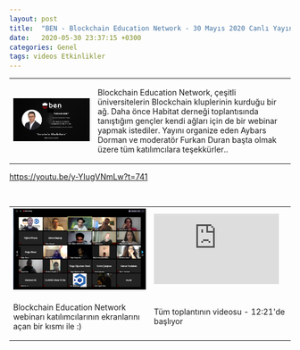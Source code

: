 ```yaml
---
layout: post
title:  "BEN - Blockchain Education Network - 30 Mayıs 2020 Canlı Yayın"
date:   2020-05-30 23:37:15 +0300
categories: Genel
tags: videos Etkinlikler
---
```



<table><tr><td style="width:30%">
<img src="/assets/ben_webinar_200530.jpg"></td>
<td style="width:70%">
<p>
Blockchain Education Network, çeşitli üniversitelerin Blockchain kluplerinin kurduğu bir ağ. Daha önce Habitat derneği toplantısında tanıştığım gençler kendi ağları için de bir webinar yapmak istediler. Yayını organize eden Aybars Dorman ve moderatör Furkan Duran başta olmak üzere tüm katılımcılara teşekkürler.. </p>
</td></tr></table>

https://youtu.be/y-YIugVNmLw?t=741

&nbsp;

<table><tr><td style="width:50%">
<img src="/assets/ben_webinar_screenshot_640.png">
</td>
<td style="width:50%">
<iframe width="224" height="126" src="https://www.youtube.com/embed/y-YIugVNmLw?t=741" frameborder="0" allowfullscreen></iframe></td></tr>
<tr><td style="width:50%">
<p>
Blockchain Education Network webinarı katılımcılarının ekranlarını açan bir kısmı ile :) 
</p></td>
<td style="width:70%">
<p>
Tüm toplantının videosu - 12:21'de başlıyor</p>
</td></tr>
</table>
